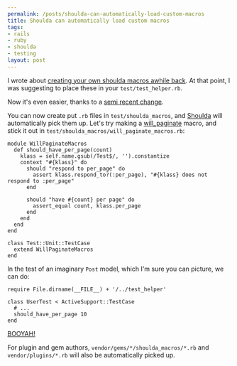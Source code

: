 ```yaml
--- 
permalink: /posts/shoulda-can-automatically-load-custom-macros
title: Shoulda can automatically load custom macros
tags: 
- rails
- ruby
- shoulda
- testing
layout: post
---
```

I wrote about [creating your own shoulda macros awhile back](/posts/shoulda-macros-allows-you-to-embrace-your-inner-slacker). At that point, I was suggesting to place these in your `test/test_helper.rb`.

Now it's even easier, thanks to a [semi recent change](http://thoughtbot.lighthouseapp.com/projects/5807/tickets/62).

You can now create put `.rb` files in `test/shoulda_macros`, and [Shoulda](http://www.thoughtbot.com/projects/shoulda) will automatically pick them up. Let's try making a [will_paginate](http://github.com/mislav/will_paginate/) macro, and stick it out in `test/shoulda_macros/will_paginate_macros.rb`:

<pre><code class="ruby">module WillPaginateMacros
  def should_have_per_page(count)
    klass = self.name.gsub(/Test$/, '').constantize
    context "#{klass}" do
      should "respond to per_page" do
        assert klass.respond_to?(:per_page), "#{klass} does not respond to :per_page"
      end
      
      should "have #{count} per page" do
        assert_equal count, klass.per_page
      end
    end
  end
end

class Test::Unit::TestCase
  extend WillPaginateMacros
end</code></pre>

In the test of an imaginary `Post` model, which I'm sure you can picture, we can do:

<pre><code class="ruby">require File.dirname(__FILE__) + '/../test_helper'

class UserTest < ActiveSupport::TestCase
  # ...
  should_have_per_page 10
end</code></pre>

[BOOYAH!](http://www.poetv.com/video.php?vid=25029)

For plugin and gem authors, `vendor/gems/*/shoulda_macros/*.rb` and `vendor/plugins/*.rb` will also be automatically picked up.
